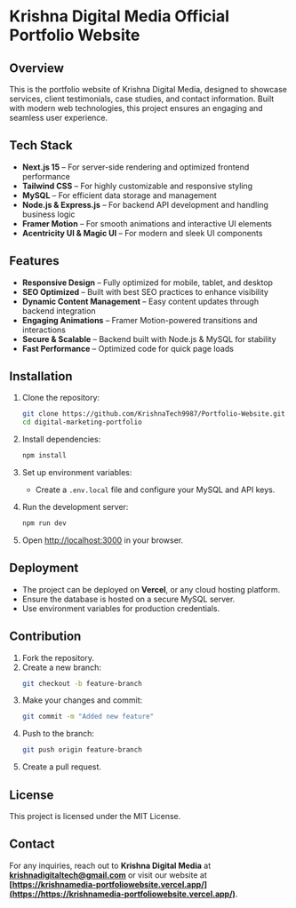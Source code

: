 # Krishna Digital Media Official Portfolio Website

## Overview
This is the portfolio website of Krishna Digital Media, designed to showcase services, client testimonials, case studies, and contact information. Built with modern web technologies, this project ensures an engaging and seamless user experience.

## Tech Stack
- **Next.js 15** – For server-side rendering and optimized frontend performance
- **Tailwind CSS** – For highly customizable and responsive styling
- **MySQL** – For efficient data storage and management
- **Node.js & Express.js** – For backend API development and handling business logic
- **Framer Motion** – For smooth animations and interactive UI elements
- **Acentricity UI & Magic UI** – For modern and sleek UI components

## Features
- **Responsive Design** – Fully optimized for mobile, tablet, and desktop
- **SEO Optimized** – Built with best SEO practices to enhance visibility
- **Dynamic Content Management** – Easy content updates through backend integration
- **Engaging Animations** – Framer Motion-powered transitions and interactions
- **Secure & Scalable** – Backend built with Node.js & MySQL for stability
- **Fast Performance** – Optimized code for quick page loads

## Installation
1. Clone the repository:
   ```bash
   git clone https://github.com/KrishnaTech9987/Portfolio-Website.git
   cd digital-marketing-portfolio
   ```
2. Install dependencies:
   ```bash
   npm install
   ```
3. Set up environment variables:
   - Create a `.env.local` file and configure your MySQL and API keys.

4. Run the development server:
   ```bash
   npm run dev
   ```
5. Open [http://localhost:3000](http://localhost:3000) in your browser.

## Deployment
- The project can be deployed on **Vercel**, or any cloud hosting platform.
- Ensure the database is hosted on a secure MySQL server.
- Use environment variables for production credentials.

## Contribution
1. Fork the repository.
2. Create a new branch:
   ```bash
   git checkout -b feature-branch
   ```
3. Make your changes and commit:
   ```bash
   git commit -m "Added new feature"
   ```
4. Push to the branch:
   ```bash
   git push origin feature-branch
   ```
5. Create a pull request.

## License
This project is licensed under the MIT License.

## Contact
For any inquiries, reach out to **Krishna Digital Media** at **krishnadigitaltech@gmail.com** or visit our website at **[https://krishnamedia-portfoliowebsite.vercel.app/](https://https://krishnamedia-portfoliowebsite.vercel.app/)**.

